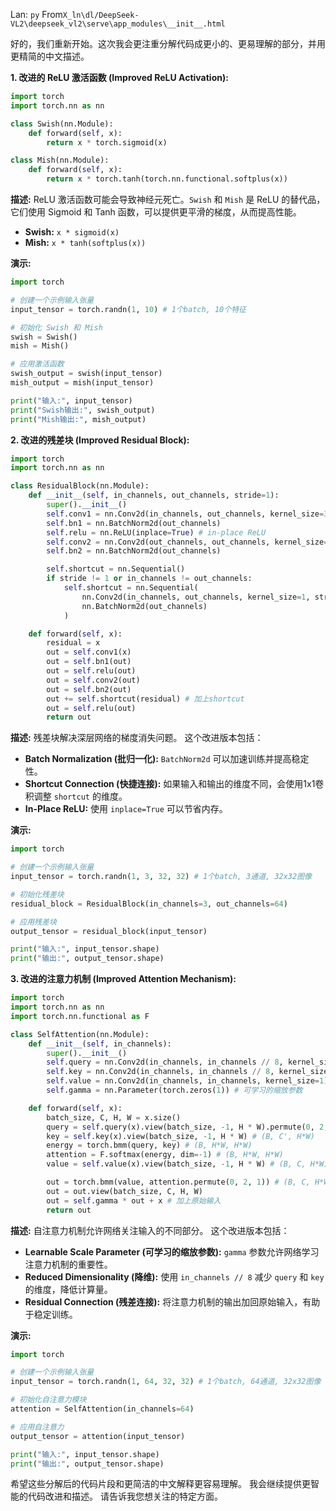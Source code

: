 Lan: `py` From`X_ln\dl/DeepSeek-VL2\deepseek_vl2\serve\app_modules\__init__.html`

好的，我们重新开始。这次我会更注重分解代码成更小的、更易理解的部分，并用更精简的中文描述。

**1. 改进的 ReLU 激活函数 (Improved ReLU Activation):**

```python
import torch
import torch.nn as nn

class Swish(nn.Module):
    def forward(self, x):
        return x * torch.sigmoid(x)

class Mish(nn.Module):
    def forward(self, x):
        return x * torch.tanh(torch.nn.functional.softplus(x))
```

**描述:** ReLU 激活函数可能会导致神经元死亡。`Swish` 和 `Mish` 是 ReLU 的替代品，它们使用 Sigmoid 和 Tanh 函数，可以提供更平滑的梯度，从而提高性能。

*   **Swish:** `x * sigmoid(x)`
*   **Mish:** `x * tanh(softplus(x))`

**演示:**

```python
import torch

# 创建一个示例输入张量
input_tensor = torch.randn(1, 10) # 1个batch, 10个特征

# 初始化 Swish 和 Mish
swish = Swish()
mish = Mish()

# 应用激活函数
swish_output = swish(input_tensor)
mish_output = mish(input_tensor)

print("输入:", input_tensor)
print("Swish输出:", swish_output)
print("Mish输出:", mish_output)
```

**2. 改进的残差块 (Improved Residual Block):**

```python
import torch
import torch.nn as nn

class ResidualBlock(nn.Module):
    def __init__(self, in_channels, out_channels, stride=1):
        super().__init__()
        self.conv1 = nn.Conv2d(in_channels, out_channels, kernel_size=3, stride=stride, padding=1, bias=False)
        self.bn1 = nn.BatchNorm2d(out_channels)
        self.relu = nn.ReLU(inplace=True) # in-place ReLU
        self.conv2 = nn.Conv2d(out_channels, out_channels, kernel_size=3, stride=1, padding=1, bias=False)
        self.bn2 = nn.BatchNorm2d(out_channels)

        self.shortcut = nn.Sequential()
        if stride != 1 or in_channels != out_channels:
            self.shortcut = nn.Sequential(
                nn.Conv2d(in_channels, out_channels, kernel_size=1, stride=stride, bias=False),
                nn.BatchNorm2d(out_channels)
            )

    def forward(self, x):
        residual = x
        out = self.conv1(x)
        out = self.bn1(out)
        out = self.relu(out)
        out = self.conv2(out)
        out = self.bn2(out)
        out += self.shortcut(residual) # 加上shortcut
        out = self.relu(out)
        return out
```

**描述:**  残差块解决深层网络的梯度消失问题。 这个改进版本包括：

*   **Batch Normalization (批归一化):** `BatchNorm2d`  可以加速训练并提高稳定性。
*   **Shortcut Connection (快捷连接):**  如果输入和输出的维度不同，会使用1x1卷积调整 `shortcut` 的维度。
*   **In-Place ReLU:** 使用 `inplace=True` 可以节省内存。

**演示:**

```python
import torch

# 创建一个示例输入张量
input_tensor = torch.randn(1, 3, 32, 32) # 1个batch, 3通道, 32x32图像

# 初始化残差块
residual_block = ResidualBlock(in_channels=3, out_channels=64)

# 应用残差块
output_tensor = residual_block(input_tensor)

print("输入:", input_tensor.shape)
print("输出:", output_tensor.shape)
```

**3. 改进的注意力机制 (Improved Attention Mechanism):**

```python
import torch
import torch.nn as nn
import torch.nn.functional as F

class SelfAttention(nn.Module):
    def __init__(self, in_channels):
        super().__init__()
        self.query = nn.Conv2d(in_channels, in_channels // 8, kernel_size=1)
        self.key = nn.Conv2d(in_channels, in_channels // 8, kernel_size=1)
        self.value = nn.Conv2d(in_channels, in_channels, kernel_size=1)
        self.gamma = nn.Parameter(torch.zeros(1)) # 可学习的缩放参数

    def forward(self, x):
        batch_size, C, H, W = x.size()
        query = self.query(x).view(batch_size, -1, H * W).permute(0, 2, 1) # (B, H*W, C')
        key = self.key(x).view(batch_size, -1, H * W) # (B, C', H*W)
        energy = torch.bmm(query, key) # (B, H*W, H*W)
        attention = F.softmax(energy, dim=-1) # (B, H*W, H*W)
        value = self.value(x).view(batch_size, -1, H * W) # (B, C, H*W)

        out = torch.bmm(value, attention.permute(0, 2, 1)) # (B, C, H*W)
        out = out.view(batch_size, C, H, W)
        out = self.gamma * out + x # 加上原始输入
        return out
```

**描述:**  自注意力机制允许网络关注输入的不同部分。 这个改进版本包括：

*   **Learnable Scale Parameter (可学习的缩放参数):** `gamma` 参数允许网络学习注意力机制的重要性。
*   **Reduced Dimensionality (降维):** 使用 `in_channels // 8` 减少 `query` 和 `key` 的维度，降低计算量。
*   **Residual Connection (残差连接):** 将注意力机制的输出加回原始输入，有助于稳定训练。

**演示:**

```python
import torch

# 创建一个示例输入张量
input_tensor = torch.randn(1, 64, 32, 32) # 1个batch, 64通道, 32x32图像

# 初始化自注意力模块
attention = SelfAttention(in_channels=64)

# 应用自注意力
output_tensor = attention(input_tensor)

print("输入:", input_tensor.shape)
print("输出:", output_tensor.shape)
```

希望这些分解后的代码片段和更简洁的中文解释更容易理解。  我会继续提供更智能的代码改进和描述。 请告诉我您想关注的特定方面。
